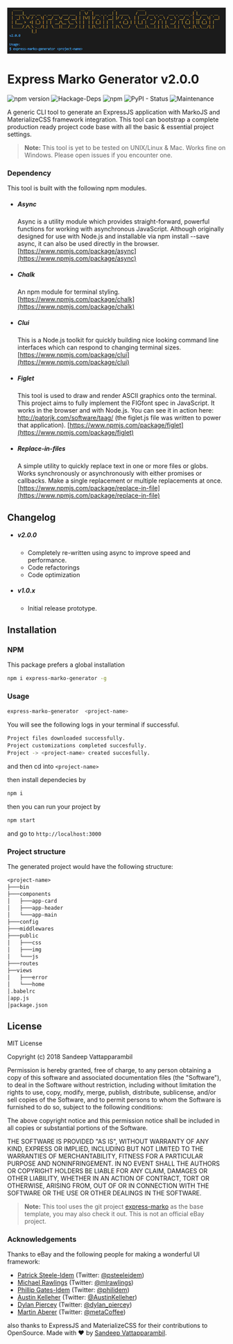 ![express-marko-logo](https://raw.githubusercontent.com/SandeepVattapparambil/express-marko-generator/master/app-logo.png)
# Express Marko Generator v2.0.0
![npm version](https://badge.fury.io/js/express-marko-generator.svg) ![Hackage-Deps](https://img.shields.io/hackage-deps/v/lens.svg) ![npm](https://img.shields.io/npm/l/express.svg) ![PyPI - Status](https://img.shields.io/pypi/status/Django.svg) ![Maintenance](https://img.shields.io/badge/Maintained%3F-yes-green.svg)


A generic CLI tool to generate an ExpressJS application with MarkoJS and MaterializeCSS framework integration. This tool can bootstrap a complete production ready project code base with all the basic & essential project settings.

> **Note:**  This tool is yet to be tested on UNIX/Linux & Mac. Works fine on Windows. Please open issues if you encounter one.

### Dependency
This tool is built with the following npm modules.
- ##### Async
    Async is a utility module which provides straight-forward, powerful functions for working with asynchronous JavaScript. Although originally designed for use with Node.js and installable via npm install --save async, it can also be used directly in the browser.
[https://www.npmjs.com/package/async](https://www.npmjs.com/package/async)

- ##### Chalk
    An npm module for terminal styling.
    [https://www.npmjs.com/package/chalk](https://www.npmjs.com/package/chalk)

- ##### Clui
    This is a Node.js toolkit for quickly building nice looking command line interfaces which can respond to changing terminal sizes.
    [https://www.npmjs.com/package/clui](https://www.npmjs.com/package/clui)

- ##### Figlet
    This tool is used to draw and render ASCII graphics onto the terminal.    This project aims to fully implement the FIGfont spec in JavaScript. It works in the browser and with Node.js. You can see it in action here: http://patorjk.com/software/taag/ (the figlet.js file was written to power that application).
    [https://www.npmjs.com/package/figlet](https://www.npmjs.com/package/figlet)

- ##### Replace-in-files
    A simple utility to quickly replace text in one or more files or globs. Works synchronously or asynchronously with either promises or callbacks. Make a single replacement or multiple replacements at once.
    [https://www.npmjs.com/package/replace-in-file](https://www.npmjs.com/package/replace-in-file)

## Changelog
- ##### v2.0.0
    * Completely re-written using async to improve speed and performance.
    * Code refactorings
    * Code optimization
- ##### v1.0.x
    * Initial release prototype.

## Installation
### NPM
This package prefers a global installation
```sh
npm i express-marko-generator -g
```

### Usage
```sh
express-marko-generator  <project-name>
```
You will see the following logs in your terminal if successful.
```sh
Project files downloaded successfully.
Project customizations completed succesfully.
Project -> <project-name> created succesfully.
```
and then cd into ```<project-name>```

then install dependecies by
```sh
npm i
```

then you can run your project by
```sh
npm start
```
and go to ```http://localhost:3000```

### Project structure
The generated project would have the following structure:
```
<project-name>
├───bin
├───components
│   ├───app-card
│   ├───app-header
│   └───app-main
├───config
├───middlewares
├───public
│   ├───css
│   ├───img
│   └───js
├───routes
├──views
│   ├───error
│   └───home
│.babelrc
│app.js
│package.json
```

## License
MIT License

Copyright (c) 2018 Sandeep Vattapparambil

Permission is hereby granted, free of charge, to any person obtaining a copy
of this software and associated documentation files (the "Software"), to deal
in the Software without restriction, including without limitation the rights
to use, copy, modify, merge, publish, distribute, sublicense, and/or sell
copies of the Software, and to permit persons to whom the Software is
furnished to do so, subject to the following conditions:

The above copyright notice and this permission notice shall be included in all
copies or substantial portions of the Software.

THE SOFTWARE IS PROVIDED "AS IS", WITHOUT WARRANTY OF ANY KIND, EXPRESS OR
IMPLIED, INCLUDING BUT NOT LIMITED TO THE WARRANTIES OF MERCHANTABILITY,
FITNESS FOR A PARTICULAR PURPOSE AND NONINFRINGEMENT. IN NO EVENT SHALL THE
AUTHORS OR COPYRIGHT HOLDERS BE LIABLE FOR ANY CLAIM, DAMAGES OR OTHER
LIABILITY, WHETHER IN AN ACTION OF CONTRACT, TORT OR OTHERWISE, ARISING FROM,
OUT OF OR IN CONNECTION WITH THE SOFTWARE OR THE USE OR OTHER DEALINGS IN THE
SOFTWARE.

> **Note:**  This tool uses the git project [express-marko](https://github.com/SandeepVattapparambil/express-marko) as the base template, you may also check it out. This is not an official eBay project.

### Acknowledgements
Thanks to eBay and the following people for making a wonderful UI framework:
* [Patrick Steele-Idem](https://github.com/patrick-steele-idem) (Twitter: [@psteeleidem](http://twitter.com/psteeleidem))
* [Michael Rawlings](https://github.com/mlrawlings) (Twitter: [@mlrawlings](https://twitter.com/mlrawlings))
* [Phillip Gates-Idem](https://github.com/philidem/) (Twitter: [@philidem](https://twitter.com/philidem))
* [Austin Kelleher](https://github.com/austinkelleher) (Twitter: [@AustinKelleher](https://twitter.com/AustinKelleher))
* [Dylan Piercey](https://github.com/dylanpiercey) (Twitter: [@dylan_piercey](https://twitter.com/dylan_piercey))
* [Martin Aberer](https://github.com/tindli) (Twitter: [@metaCoffee](https://twitter.com/metaCoffee))

also thanks to ExpressJS and MaterializeCSS for their contributions to OpenSource.
Made with :heart: by [Sandeep Vattapparambil](https://github.com/SandeepVattapparambil).